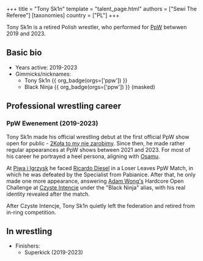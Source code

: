 +++
title = "Tony Sk1n"
template = "talent_page.html"
authors = ["Sewi The Referee"]
[taxonomies]
country = ["PL"]
+++

Tony Sk1n is a retired Polish wrestler, who performed for [PpW](@/o/ppw.md) betwwen 2019 and 2023.

## Basic bio

* Years active: 2019-2023
* Gimmicks/nicknames:
  - Tony Sk1n {{ org_badge(orgs=['ppw']) }}
  - Black Ninja {{ org_badge(orgs=['ppw']) }} (masked)
 
## Professional wrestling career

### PpW Ewenement (2019-2023)

Tony Sk1n made his official wrestling debut at the first official PpW show open for public - [2Koła to my nie zarobimy](@/e/ppw/2019-12-07-ppw-2kola-to-my-nie-zarobimy.md). Since then, he made rather regular appearances at PpW shows between 2021 and 2023. For most of his career he portrayed a heel persona, aligning with [Osamu](@/w/osamu.md).

At [Piwa i Igrzysk](@/e/ppw/2023-03-11-ppw-piwa-i-igrzysk.md) he faced [Ricardo Diesel](@/w/ricardo-diesel.md) in a Loser Leaves PpW Match, in which he was defeated by the Specialist from Pabianice. After that, he only made one more appearance, answering [Adam Wong's](@/w/adam-wong.md) Hardcore Open Challenge at [Czyste Intencje](@/e/ppw/2023-09-09-ppw-czyste-intencje.md) under the "Black Ninja" alias, with his real identity revealed after the match.

After Czyste Intencje, Tony Sk1n quietly left the federation and retired from in-ring competition.

## In wrestling

* Finishers:
  - Superkick (2019-2023)
